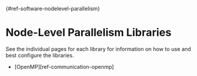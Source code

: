[](){#ref-software-nodelevel-parallelism}
# Node-Level Parallelism Libraries

See the individual pages for each library for information on how to use and best configure the libraries.

* [OpenMP][ref-communication-openmp]
